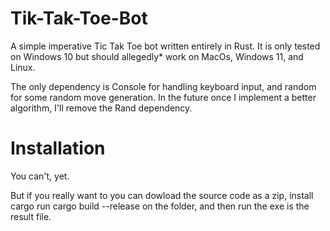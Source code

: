 # Tik-Tak-Toe-Bot
A simple imperative Tic Tak Toe bot written entirely in Rust. 
It is only tested on Windows 10 but should allegedly* work on MacOs, Windows 11, and Linux.

The only dependency is Console for handling keyboard input, and random for some random move generation. In the future once I implement a better algorithm, I'll remove the Rand dependency.


# Installation

You can't, yet.

But if you really want to you can dowload the source code as a zip, install cargo run cargo build --release on the folder, and then run the exe is the result file. 
